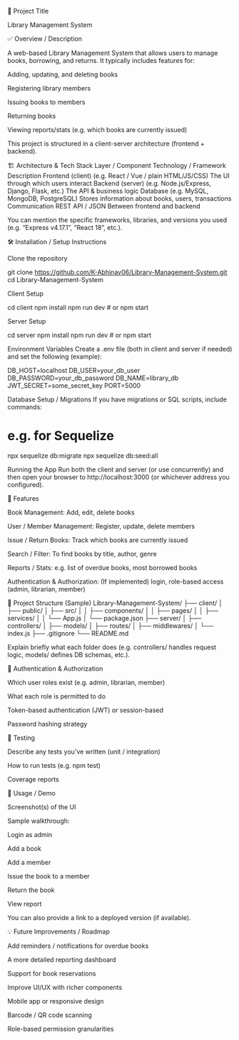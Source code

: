 📘 Project Title

Library Management System

✅ Overview / Description

A web-based Library Management System that allows users to manage books, borrowing, and returns.
It typically includes features for:

Adding, updating, and deleting books

Registering library members

Issuing books to members

Returning books

Viewing reports/stats (e.g. which books are currently issued)

This project is structured in a client-server architecture (frontend + backend).

🏗️ Architecture & Tech Stack
Layer / Component	Technology / Framework	Description
Frontend (client)	(e.g. React / Vue / plain HTML/JS/CSS)	The UI through which users interact
Backend (server)	(e.g. Node.js/Express, Django, Flask, etc.)	The API & business logic
Database	(e.g. MySQL, MongoDB, PostgreSQL)	Stores information about books, users, transactions
Communication	REST API / JSON	Between frontend and backend

You can mention the specific frameworks, libraries, and versions you used (e.g. “Express v4.17.1”, “React 18”, etc.).

🛠️ Installation / Setup Instructions

Clone the repository

git clone https://github.com/K-Abhinav06/Library-Management-System.git
cd Library-Management-System


Client Setup

cd client
npm install
npm run dev     # or npm start


Server Setup

cd server
npm install
npm run dev     # or npm start


Environment Variables
Create a .env file (both in client and server if needed) and set the following (example):

DB_HOST=localhost
DB_USER=your_db_user
DB_PASSWORD=your_db_password
DB_NAME=library_db
JWT_SECRET=some_secret_key
PORT=5000


Database Setup / Migrations
If you have migrations or SQL scripts, include commands:

# e.g. for Sequelize
npx sequelize db:migrate
npx sequelize db:seed:all


Running the App
Run both the client and server (or use concurrently) and then open your browser to http://localhost:3000 (or whichever address you configured).

🎯 Features

Book Management: Add, edit, delete books

User / Member Management: Register, update, delete members

Issue / Return Books: Track which books are currently issued

Search / Filter: To find books by title, author, genre

Reports / Stats: e.g. list of overdue books, most borrowed books

Authentication & Authorization: (If implemented) login, role-based access (admin, librarian, member)

📁 Project Structure (Sample)
Library-Management-System/
├── client/
│   ├── public/
│   ├── src/
│   │   ├── components/
│   │   ├── pages/
│   │   ├── services/
│   │   └── App.js
│   └── package.json
├── server/
│   ├── controllers/
│   ├── models/
│   ├── routes/
│   ├── middlewares/
│   └── index.js
├── .gitignore
└── README.md


Explain briefly what each folder does (e.g. controllers/ handles request logic, models/ defines DB schemas, etc.).

🔐 Authentication & Authorization

Which user roles exist (e.g. admin, librarian, member)

What each role is permitted to do

Token-based authentication (JWT) or session-based

Password hashing strategy

🧪 Testing

Describe any tests you’ve written (unit / integration)

How to run tests (e.g. npm test)

Coverage reports

🚀 Usage / Demo

Screenshot(s) of the UI

Sample walkthrough:

Login as admin

Add a book

Add a member

Issue the book to a member

Return the book

View report

You can also provide a link to a deployed version (if available).

💡 Future Improvements / Roadmap

Add reminders / notifications for overdue books

A more detailed reporting dashboard

Support for book reservations

Improve UI/UX with richer components

Mobile app or responsive design

Barcode / QR code scanning

Role-based permission granularities
